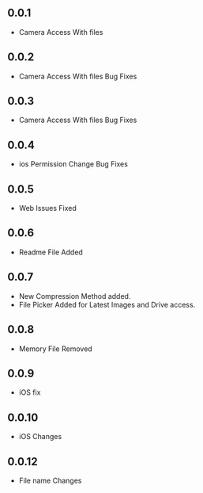 ## 0.0.1

* Camera Access With files
## 0.0.2

* Camera Access With files Bug Fixes

## 0.0.3

* Camera Access With files Bug Fixes

## 0.0.4

* ios Permission Change Bug Fixes

## 0.0.5

* Web Issues Fixed

## 0.0.6

* Readme File Added

## 0.0.7

* New Compression Method added.
* File Picker Added for Latest Images and Drive access.

## 0.0.8

* Memory File Removed

## 0.0.9

* iOS fix

## 0.0.10

* iOS Changes

## 0.0.12

* File name Changes
